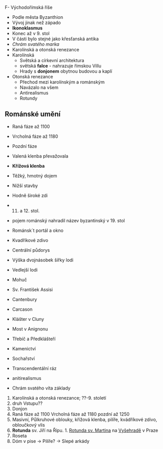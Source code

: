 F- Východořímská říše
- Podle města Byzanthion
- Vývoj jinak než západo
- **Ikonoklasmus**
- Konec až v 9. stol
- V části bylo stejné jako křesťanská antika
- *Chrám svatého marka*
- Karolínská a otonská renezance
- Karolínská
	- Světská a církevní architektura
	- světská **falce** - nahrazuje římskou Villu
	- Hrady s **donjonem** obytnou budovou a kaplí
- Otonská renezance
	- Přechod mezi karolínským a románským
	- Navázalo na všem
	- Antirealismus
	- Rotundy

## Románské umění
- Raná fáze až 1100
- Vrcholná fáze až 1180
- Pozdní fáze

- Valená klenba převažovala
- **Křížová klenba**
- Těžký, hmotný dojem
- Nižší stavby
- Hodně široké zdi
- 11. a 12. stol.
- pojem románský nahradil název byzantinský v 19. stol
- Románsk´t portál a okno
- Kvadříkové zdivo
- Centrální půdorys
- Výška dvojnásobek šířky lodi
- Vedlejší lodi

- Mohuč
- Sv. František Assisi
- Cantenbury
- Carcason
- Klášter v Cluny
- Most v Anignonu
- Třebíč a Předklášteří

- Kamenictví
- Sochařství
- Transcendentální ráz
- anitirealismus
- Chrám svatého víta základy

1. Karolínská a otonská renezance; ??-9. století
2. druh Vstupu??
3. Donjon
4. Raná fáze až 1100 Vrcholná fáze až 1180 pozdní až 1250
5. Masivní, Půlkruhové oblouky, křížová klenba, pilíře, kvádříkové zdivo, obloučkový vlis
7. **Rotunda** sv. Jiří na Řípu. 1.  [Rotunda sv. Martina](https://cs.wikipedia.org/wiki/Rotunda_svat%C3%A9ho_Martina_(Vy%C5%A1ehrad)) na [Vyšehradě](https://cs.wikipedia.org/wiki/Vy%C5%A1ehrad "Vyšehrad") v Praze
8. Roseta
9. Dóm v pise -> Pilíře? -> Slepé arkády

